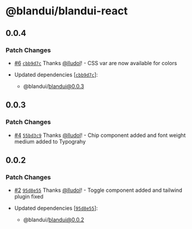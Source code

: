 # @blandui/blandui-react

## 0.0.4

### Patch Changes

- [#6](https://github.com/Bland-UI/blandui/pull/6) [`cbb9d7c`](https://github.com/Bland-UI/blandui/commit/cbb9d7c55aee4802f9f0d964573245c5f9483bc2) Thanks [@lludol](https://github.com/lludol)! - CSS var are now available for colors

- Updated dependencies [[`cbb9d7c`](https://github.com/Bland-UI/blandui/commit/cbb9d7c55aee4802f9f0d964573245c5f9483bc2)]:
  - @blandui/blandui@0.0.3

## 0.0.3

### Patch Changes

- [#4](https://github.com/Bland-UI/blandui/pull/4) [`55bd3c9`](https://github.com/Bland-UI/blandui/commit/55bd3c9b95006d6cb50cb4ef6d20c6f993d6c923) Thanks [@lludol](https://github.com/lludol)! - Chip component added and font weight medium added to Typograhy

## 0.0.2

### Patch Changes

- [#2](https://github.com/Bland-UI/blandui/pull/2) [`95d8e55`](https://github.com/Bland-UI/blandui/commit/95d8e55f0a960132a7c80ca0ec3db8882ce83d2b) Thanks [@lludol](https://github.com/lludol)! - Toggle component added and tailwind plugin fixed

- Updated dependencies [[`95d8e55`](https://github.com/Bland-UI/blandui/commit/95d8e55f0a960132a7c80ca0ec3db8882ce83d2b)]:
  - @blandui/blandui@0.0.2
